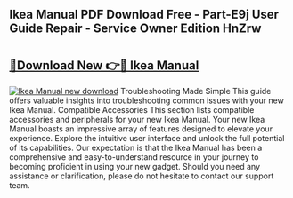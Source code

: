 ## Ikea Manual PDF Download Free - Part-E9j User Guide Repair - Service Owner Edition HnZrw

# <h2><a href="http://bc35527.oget.top/?id=Ikea+Manual">🔗Download New 👉🔴 Ikea Manual</a></h2>

[![Ikea Manual new download](https://i.imgur.com/5g1atiW.png)](http://bc35527.oget.top/?id=Ikea+Manual)
Troubleshooting Made Simple This guide offers valuable insights into troubleshooting common issues with your new Ikea Manual. Compatible Accessories This section lists compatible accessories and peripherals for your new Ikea Manual. Your new Ikea Manual boasts an impressive array of features designed to elevate your experience. Explore the intuitive user interface and unlock the full potential of its capabilities. Our expectation is that the Ikea Manual has been a comprehensive and easy-to-understand resource in your journey to becoming proficient in using your new gadget. Should you need any assistance or clarification, please do not hesitate to contact our support team.
